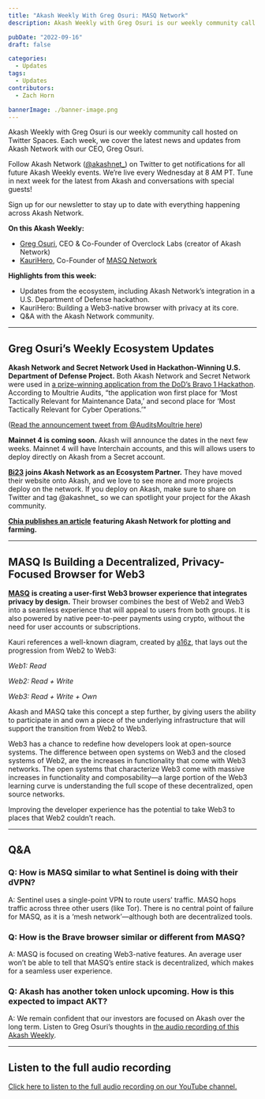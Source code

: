 ```yaml
---
title: "Akash Weekly With Greg Osuri: MASQ Network"
description: Akash Weekly with Greg Osuri is our weekly community call hosted on Twitter Spaces. Each week, we cover the latest news and updates from Akash Network with our CEO, Greg Osuri.

pubDate: "2022-09-16"
draft: false

categories:
  - Updates
tags:
  - Updates
contributors:
  - Zach Horn

bannerImage: ./banner-image.png
---
```


Akash Weekly with Greg Osuri is our weekly community call hosted on Twitter Spaces. Each week, we cover the latest news and updates from Akash Network with our CEO, Greg Osuri.

Follow Akash Network ([@akashnet\_](https://x.com/akashnet)) on Twitter to get notifications for all future Akash Weekly events. We’re live every Wednesday at 8 AM PT. Tune in next week for the latest from Akash and conversations with special guests!

Sign up for our newsletter to stay up to date with everything happening across Akash Network.

**On this Akash Weekly:**

- [Greg Osuri](https://twitter.com/gregosuri), CEO & Co-Founder of Overclock Labs (creator of Akash Network)
- [KauriHero](https://twitter.com/KauriHero), Co-Founder of [MASQ Network](https://masq.ai/)

**Highlights from this week:**

- Updates from the ecosystem, including Akash Network’s integration in a U.S. Department of Defense hackathon.
- KauriHero: Building a Web3-native browser with privacy at its core.
- Q&A with the Akash Network community.

---

## Greg Osuri’s Weekly Ecosystem Updates

**Akash Network and Secret Network Used in Hackathon-Winning U.S. Department of Defense Project.** Both Akash Network and Secret Network were used in [a prize-winning application from the DoD’s Bravo 1 Hackathon](https://www.marines.mil/News/News-Display/Article/3156537/marine-officer-leads-joint-service-team-of-hackers-in-an-it-competition/). According to Moultrie Audits, “the application won first place for ‘Most Tactically Relevant for Maintenance Data,’ and second place for ‘Most Tactically Relevant for Cyber Operations.’"

([Read the announcement tweet from @AuditsMoultrie here](https://twitter.com/AuditsMoultrie/status/1569811136819916802?s=20&t=_k_kfDMzvZuxXKKKCVpv8Q))

**Mainnet 4 is coming soon.** Akash will announce the dates in the next few weeks. Mainnet 4 will have Interchain accounts, and this will allows users to deploy directly on Akash from a Secret account.

[**Bi23**](https://bi23.com/#/) **joins Akash Network as an Ecosystem Partner.** They have moved their website onto Akash, and we love to see more and more projects deploy on the network. If you deploy on Akash, make sure to share on Twitter and tag @akashnet\_ so we can spotlight your project for the Akash community.

[**Chia publishes an article**](https://www.chia.net/2022/09/12/chia-akash-network-equals-plotting-as-a-service.en.html) **featuring Akash Network for plotting and farming.**

---

## MASQ Is Building a Decentralized, Privacy-Focused Browser for Web3

[**MASQ**](https://masq.ai/) **is creating a user-first Web3 browser experience that integrates privacy by design.** Their browser combines the best of Web2 and Web3 into a seamless experience that will appeal to users from both groups. It is also powered by native peer-to-peer payments using crypto, without the need for user accounts or subscriptions.

Kauri references a well-known diagram, created by [a16z](https://a16zcrypto.com/), that lays out the progression from Web2 to Web3:

_Web1: Read_

_Web2: Read + Write_

_Web3: Read + Write + Own_

Akash and MASQ take this concept a step further, by giving users the ability to participate in and own a piece of the underlying infrastructure that will support the transition from Web2 to Web3.

Web3 has a chance to redefine how developers look at open-source systems. The difference between open systems on Web3 and the closed systems of Web2, are the increases in functionality that come with Web3 networks. The open systems that characterize Web3 come with massive increases in functionality and composability—a large portion of the Web3 learning curve is understanding the full scope of these decentralized, open source networks.

Improving the developer experience has the potential to take Web3 to places that Web2 couldn’t reach.

---

## Q&A

### Q: How is MASQ similar to what Sentinel is doing with their dVPN?

A: Sentinel uses a single-point VPN to route users’ traffic. MASQ hops traffic across three other users (like Tor). There is no central point of failure for MASQ, as it is a ‘mesh network’—although both are decentralized tools.

### Q: How is the Brave browser similar or different from MASQ?

A: MASQ is focused on creating Web3-native features. An average user won’t be able to tell that MASQ’s entire stack is decentralized, which makes for a seamless user experience.

### Q: Akash has another token unlock upcoming. How is this expected to impact AKT?

A: We remain confident that our investors are focused on Akash over the long term. Listen to Greg Osuri’s thoughts in [the audio recording of this Akash Weekly](https://www.youtube.com/watch?v=Ckp4eQ94ojM).

---

## Listen to the full audio recording

[Click here to listen to the full audio recording on our YouTube channel.](https://www.youtube.com/watch?v=Ckp4eQ94ojM)
